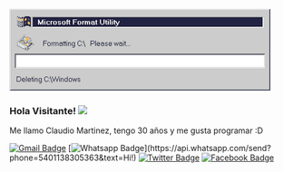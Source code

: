 ![Format](https://github.com/claudevdhrock/claudevdhrock/blob/master/img/unnamed.gif)

### Hola Visitante! <img src="https://raw.githubusercontent.com/iampavangandhi/iampavangandhi/master/gifs/Hi.gif" width="30px"></h2>

Me llamo Claudio Martinez, tengo 30 años y me gusta programar  :D

[![Gmail Badge](https://img.shields.io/badge/-Gmail-c14438?style=flat-square&logo=Gmail&logoColor=white&link=mailto:claude.vdh.rock@gmail.com)](mailto:claude.vdh.rock@gmail.com)
[![Whatsapp Badge](https://img.shields.io/badge/-Whatsapp-4CA143?style=flat-square&labelColor=4CA143&logo=whatsapp&logoColor=white&link=https://api.whatsapp.com/send?phone=+5401138305363&text=Hi!)](https://api.whatsapp.com/send?phone=5401138305363&text=Hi!)
[![Twitter Badge](https://img.shields.io/badge/-Twitter-1da1f2?style=flat-square&labelColor=1da1f2&logo=twitter&logoColor=white&link=https://www.twitter.com/clasesdecanto_claudio/)](https://www.twitter.com/clasesdecanto_claudio/)
[![Facebook Badge](https://img.shields.io/badge/-Facebook-3b5998?style=flat-square&labelColor=3b5998&logo=facebook&logoColor=white&link=https://www.facebook.com/claudiomartinezVDH/)](https://www.facebook.com/claudiomartinezVDH)
